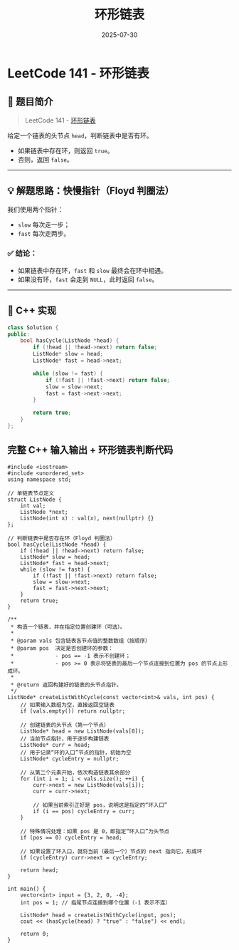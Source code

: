 ﻿---
layout: note
title: "环形链表"
date: 2025-07-30
excerpt: ""
categories: algorithms
tags:
  - 链表
  - 快慢指针
---

 # LeetCode 141 - 环形链表

## 🧠 题目简介

> LeetCode 141 - [环形链表](https://leetcode.cn/problems/linked-list-cycle/)

给定一个链表的头节点 `head`，判断链表中是否有环。

- 如果链表中存在环，则返回 `true`。
- 否则，返回 `false`。

---

## 💡 解题思路：快慢指针（Floyd 判圈法）

我们使用两个指针：

- `slow` 每次走一步；
- `fast` 每次走两步。

### ✅ 结论：
- 如果链表中存在环，`fast` 和 `slow` 最终会在环中相遇。
- 如果没有环，`fast` 会走到 `NULL`，此时返回 `false`。


---

## 🧱 C++ 实现

```cpp
class Solution {
public:
    bool hasCycle(ListNode *head) {
        if (!head || !head->next) return false;
        ListNode* slow = head;
        ListNode* fast = head->next;

        while (slow != fast) {
            if (!fast || !fast->next) return false;
            slow = slow->next;
            fast = fast->next->next;
        }

        return true;
    }
};
```


## 完整 C++ 输入输出 + 环形链表判断代码

```
#include <iostream>
#include <unordered_set>
using namespace std;

// 单链表节点定义
struct ListNode {
    int val;
    ListNode *next;
    ListNode(int x) : val(x), next(nullptr) {}
};

// 判断链表中是否存在环（Floyd 判圈法）
bool hasCycle(ListNode *head) {
    if (!head || !head->next) return false;
    ListNode* slow = head;
    ListNode* fast = head->next;
    while (slow != fast) {
        if (!fast || !fast->next) return false;
        slow = slow->next;
        fast = fast->next->next;
    }
    return true;
}

/**
 * 构造一个链表，并在指定位置创建环（可选）。
 *
 * @param vals 包含链表各节点值的整数数组（按顺序）
 * @param pos  决定是否创建环的参数：
 *             - pos == -1 表示不创建环；
 *             - pos >= 0 表示将链表的最后一个节点连接到位置为 pos 的节点上形成环。
 *
 * @return 返回构建好的链表的头节点指针。
 */
ListNode* createListWithCycle(const vector<int>& vals, int pos) {
    // 如果输入数组为空，直接返回空链表
    if (vals.empty()) return nullptr;

    // 创建链表的头节点（第一个节点）
    ListNode* head = new ListNode(vals[0]);
    // 当前节点指针，用于逐步构建链表
    ListNode* curr = head;
    // 用于记录“环的入口”节点的指针，初始为空
    ListNode* cycleEntry = nullptr;
    
    // 从第二个元素开始，依次构造链表其余部分
    for (int i = 1; i < vals.size(); ++i) {
        curr->next = new ListNode(vals[i]);
        curr = curr->next;

        // 如果当前索引正好是 pos，说明这是指定的“环入口”
        if (i == pos) cycleEntry = curr;
    }

    // 特殊情况处理：如果 pos 是 0，即指定“环入口”为头节点
    if (pos == 0) cycleEntry = head;
    
    // 如果设置了环入口，就将当前（最后一个）节点的 next 指向它，形成环
    if (cycleEntry) curr->next = cycleEntry;

    return head;
}

int main() {
    vector<int> input = {3, 2, 0, -4};
    int pos = 1; // 指尾节点连接到哪个位置（-1 表示不连）

    ListNode* head = createListWithCycle(input, pos);
    cout << (hasCycle(head) ? "true" : "false") << endl;

    return 0;
}
```